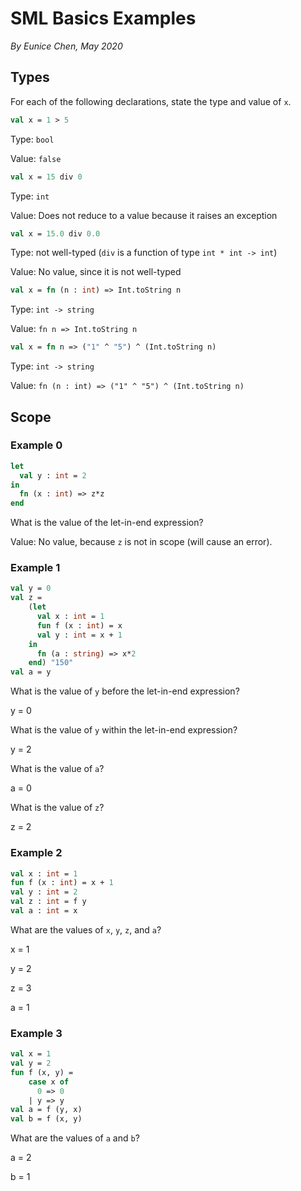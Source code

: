 # SML Basics Examples
_By Eunice Chen, May 2020_

## Types
For each of the following declarations, state the type and value of `x`.

```sml
val x = 1 > 5
```
Type: `bool`

Value: `false`

```sml
val x = 15 div 0
```
Type: `int`

Value: Does not reduce to a value because it raises an exception

```sml
val x = 15.0 div 0.0
```
Type: not well-typed (`div` is a function of type `int * int -> int`)

Value: No value, since it is not well-typed

```sml
val x = fn (n : int) => Int.toString n
```
Type: `int -> string`

Value: `fn n => Int.toString n`

```sml
val x = fn n => ("1" ^ "5") ^ (Int.toString n)
```
Type: `int -> string`

Value: `fn (n : int) => ("1" ^ "5") ^ (Int.toString n)`

## Scope
### Example 0
```sml
let
  val y : int = 2
in
  fn (x : int) => z*z
end
```
What is the value of the let-in-end expression?

Value: No value, because `z` is not in scope (will cause an error).

### Example 1
```sml
val y = 0
val z = 
    (let
      val x : int = 1
      fun f (x : int) = x
      val y : int = x + 1
    in
      fn (a : string) => x*2
    end) "150"
val a = y
```

What is the value of `y` before the let-in-end expression?

y = 0

What is the value of `y` within the let-in-end expression?

y = 2

What is the value of `a`?

a = 0

What is the value of `z`?

z = 2

### Example 2
```sml
val x : int = 1 
fun f (x : int) = x + 1
val y : int = 2
val z : int = f y
val a : int = x
```

What are the values of `x`, `y`, `z`, and `a`?

x = 1

y = 2

z = 3

a = 1

### Example 3
```sml
val x = 1
val y = 2
fun f (x, y) = 
    case x of 
      0 => 0
    | y => y
val a = f (y, x)
val b = f (x, y)
```

What are the values of `a` and `b`?

a = 2

b = 1

